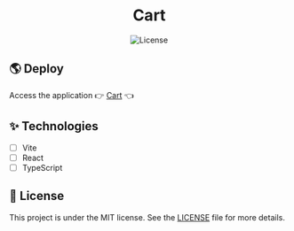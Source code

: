 <h1 align="center">
  Cart
</h1>

<p align="center">
  <img alt="License" src="https://img.shields.io/static/v1?label=license&message=MIT&color=339af0&labelColor=0A1033"> 
</p>

## 🌎 Deploy

Access the application 👉 [Cart](https://react-cart-delta.vercel.app/) 👈

## ✨ Technologies

- [ ] Vite
- [ ] React
- [ ] TypeScript

## 📄 License

This project is under the MIT license. See the [LICENSE](LICENSE.md) file for more details.

<br />
